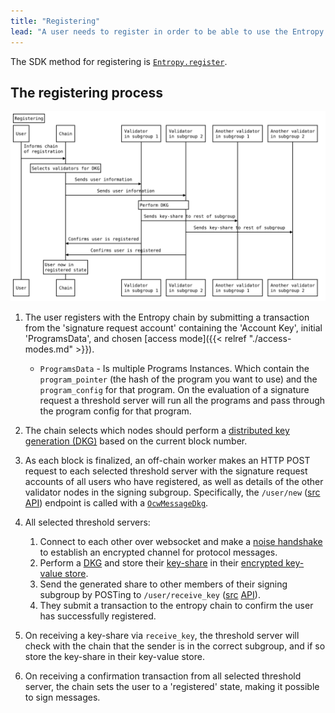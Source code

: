 ```yaml
---
title: "Registering"
lead: "A user needs to register in order to be able to use the Entropy network to sign messages. This page covers that process."
---
```


The SDK method for registering is [`Entropy.register`](https://github.com/entropyxyz/sdk/blob/main/README.md#register).

## The registering process

![Register Flow](./images/register.svg)

1. The user registers with the Entropy chain by submitting a transaction from the 'signature request account' containing the 'Account Key', initial 'ProgramsData', and chosen [access mode]({{< relref "./access-modes.md" >}}). 
    * ```ProgramsData``` - Is multiple Programs Instances. Which contain the ```program_pointer``` (the hash of the program you want to use) and the ```program_config``` for that program. On the evaluation of a signature request a threshold server will run all the programs and pass through the program config for that program.

1. The chain selects which nodes should perform a [distributed key generation (DKG)](https://docs.rs/synedrion/latest/synedrion/sessions/fn.make_key_gen_session.html) based on the current block number.
1. As each block is finalized, an off-chain worker makes an HTTP POST request to each selected threshold server with the signature request accounts of all users who have registered, as well as details of the other validator nodes in the signing subgroup. Specifically, the `/user/new` ([src](https://github.com/entropyxyz/entropy-core/blob/master/crypto/server/src/user/api.rs) [API](https://docs.rs/entropy-tss/latest/entropy_tss/#usernew---post)) endpoint is called with a [`OcwMessageDkg`](https://docs.rs/entropy-shared/latest/entropy_shared/types/struct.OcwMessageDkg.html).
1. All selected threshold servers:
    1. Connect to each other over websocket and make a [noise handshake](https://noiseprotocol.org/noise.html) to establish an encrypted channel for protocol messages.
    1. Perform a [DKG](https://docs.rs/synedrion/latest/synedrion/sessions/fn.make_key_gen_session.html) and store their [key-share](https://docs.rs/synedrion/latest/synedrion/struct.KeyShare.html) in their [encrypted key-value store](https://docs.rs/entropy-kvdb).
    1. Send the generated share to other members of their signing subgroup by POSTing to `/user/receive_key` ([src](https://github.com/entropyxyz/entropy-core/blob/master/crates/threshold-signature-server/src/user/api.rs) [API](https://docs.rs/entropy-tss/latest/entropy_tss/#for-other-instances-of-the-threshold-server)).
    1. They submit a transaction to the entropy chain to confirm the user has successfully registered.
1. On receiving a key-share via `receive_key`, the threshold server will check with the chain that the sender is in the correct subgroup, and if so store the key-share in their key-value store.
1. On receiving a confirmation transaction from all selected threshold server, the chain sets the user to a 'registered' state, making it possible to sign messages. 
